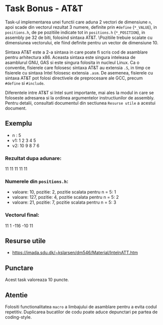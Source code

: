 # Task Bonus - AT&T

Task-ul implementarea unei functii care aduna 2 vectori de dimensiune `n`, apoi scade din vectorul rezultat 3 numere, definite prin `#define` (`*_VALUE`), in `positions.h`, de pe pozitiile indicate tot in `positions.h` (`*_POSITION`), in assembly pe 32 de biti, folosind sintaxa AT&T.
\Pozitiile trebuie scalate cu dimensiunea vectorului, ele fiind definite pentru un vector de dimensiune 10.

Sintaxa AT&T este a 2-a sintaxa in care poate fi scris cod de asamblare pentru arhitectura x86.
Aceasta sintaxa este singura inteleasa de asamblurul GNU, GAS si este singura folosita in nucleul Linux.
Ca o conventie, fisierele care folosesc sintaxa AT&T au extensia `.S`, in timp ce fisierele cu sintaxa Intel folosesc extensia `.asm`.
De asemenea, fisierele cu sintaxa AT&T pot folosi directivele de preprocesare ale GCC, precum `#define` si `#include`.

Diferentele intre AT&T si Intel sunt importante, mai ales la modul in care se foloseste adresarea si la ordinea argumentelor instructiunilor de assembly. Pentru detalii, consultati documentul din sectiunea `Resurse utile` a acestui document.

## Exemplu
- n : 5
- v1: 1 2 3 4 5
- v2: 10 9 8 7 6

### Rezultat dupa adunare:
11 11 11 11 11

### Numerele din `positions.h`:
- valoare: 10, pozitie: 2, pozitie scalata pentru n = 5: 1
- valoare: 127, pozitie: 4, pozitie scalata pentru n = 5: 2
- valoare: 21, pozitie: 7, pozitie scalata pentru n = 5: 3

### Vectorul final:
11 1 -116 -10 11

## Resurse utile
- https://imada.sdu.dk/~kslarsen/dm546/Material/IntelnATT.htm

## Punctare

Acest task valoreaza 10 puncte.

## Atentie

Folositi functionalitatea `macro` a limbajului de asamblare pentru a evita codul repetitiv.
Duplicarea bucatilor de codu poate aduce depunctari pe partea de coding-style.
